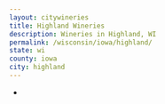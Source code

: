 ```yaml
---
layout: citywineries
title: Highland Wineries
description: Wineries in Highland, WI
permalink: /wisconsin/iowa/highland/
state: wi
county: iowa
city: highland
---
```

-
